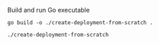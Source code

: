 Build and run Go executable

    go build -o ./create-deployment-from-scratch .
    
    ./create-deployment-from-scratch
